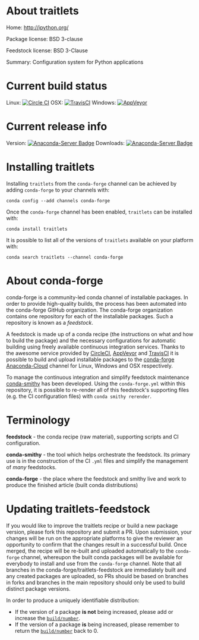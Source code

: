 About traitlets
===============

Home: http://ipython.org/

Package license: BSD 3-clause

Feedstock license: BSD 3-Clause

Summary: Configuration system for Python applications



Current build status
====================

Linux: [![Circle CI](https://circleci.com/gh/conda-forge/traitlets-feedstock.svg?style=shield)](https://circleci.com/gh/conda-forge/traitlets-feedstock)
OSX: [![TravisCI](https://travis-ci.org/conda-forge/traitlets-feedstock.svg?branch=master)](https://travis-ci.org/conda-forge/traitlets-feedstock)
Windows: [![AppVeyor](https://ci.appveyor.com/api/projects/status/github/conda-forge/traitlets-feedstock?svg=True)](https://ci.appveyor.com/project/conda-forge/traitlets-feedstock/branch/master)

Current release info
====================
Version: [![Anaconda-Server Badge](https://anaconda.org/conda-forge/traitlets/badges/version.svg)](https://anaconda.org/conda-forge/traitlets)
Downloads: [![Anaconda-Server Badge](https://anaconda.org/conda-forge/traitlets/badges/downloads.svg)](https://anaconda.org/conda-forge/traitlets)

Installing traitlets
====================

Installing `traitlets` from the `conda-forge` channel can be achieved by adding `conda-forge` to your channels with:

```
conda config --add channels conda-forge
```

Once the `conda-forge` channel has been enabled, `traitlets` can be installed with:

```
conda install traitlets
```

It is possible to list all of the versions of `traitlets` available on your platform with:

```
conda search traitlets --channel conda-forge
```


About conda-forge
=================

conda-forge is a community-led conda channel of installable packages.
In order to provide high-quality builds, the process has been automated into the
conda-forge GitHub organization. The conda-forge organization contains one repository
for each of the installable packages. Such a repository is known as a *feedstock*.

A feedstock is made up of a conda recipe (the instructions on what and how to build
the package) and the necessary configurations for automatic building using freely
available continuous integration services. Thanks to the awesome service provided by
[CircleCI](https://circleci.com/), [AppVeyor](http://www.appveyor.com/)
and [TravisCI](https://travis-ci.org/) it is possible to build and upload installable
packages to the [conda-forge](https://anaconda.org/conda-forge)
[Anaconda-Cloud](http://docs.anaconda.org/) channel for Linux, Windows and OSX respectively.

To manage the continuous integration and simplify feedstock maintenance
[conda-smithy](http://github.com/conda-forge/conda-smithy) has been developed.
Using the ``conda-forge.yml`` within this repository, it is possible to re-render all of
this feedstock's supporting files (e.g. the CI configuration files) with ``conda smithy rerender``.


Terminology
===========

**feedstock** - the conda recipe (raw material), supporting scripts and CI configuration.

**conda-smithy** - the tool which helps orchestrate the feedstock.
                   Its primary use is in the construction of the CI ``.yml`` files
                   and simplify the management of *many* feedstocks.

**conda-forge** - the place where the feedstock and smithy live and work to
                  produce the finished article (built conda distributions)


Updating traitlets-feedstock
============================

If you would like to improve the traitlets recipe or build a new
package version, please fork this repository and submit a PR. Upon submission,
your changes will be run on the appropriate platforms to give the reviewer an
opportunity to confirm that the changes result in a successful build. Once
merged, the recipe will be re-built and uploaded automatically to the
`conda-forge` channel, whereupon the built conda packages will be available for
everybody to install and use from the `conda-forge` channel.
Note that all branches in the conda-forge/traitlets-feedstock are
immediately built and any created packages are uploaded, so PRs should be based
on branches in forks and branches in the main repository should only be used to
build distinct package versions.

In order to produce a uniquely identifiable distribution:
 * If the version of a package **is not** being increased, please add or increase
   the [``build/number``](http://conda.pydata.org/docs/building/meta-yaml.html#build-number-and-string).
 * If the version of a package **is** being increased, please remember to return
   the [``build/number``](http://conda.pydata.org/docs/building/meta-yaml.html#build-number-and-string)
   back to 0.

